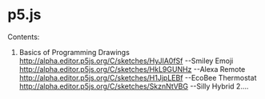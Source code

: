 # p5.js
Contents:
  1. Basics of Programming Drawings
              http://alpha.editor.p5js.org/C/sketches/HyJlA0fSf     --Smiley Emoji
              http://alpha.editor.p5js.org/C/sketches/HkL9GUNHz     --Alexa Remote
              http://alpha.editor.p5js.org/C/sketches/H1JjpLEBf     --EcoBee Thermostat
              http://alpha.editor.p5js.org/C/sketches/SkznNtVBG     --Silly Hybrid
  2....
